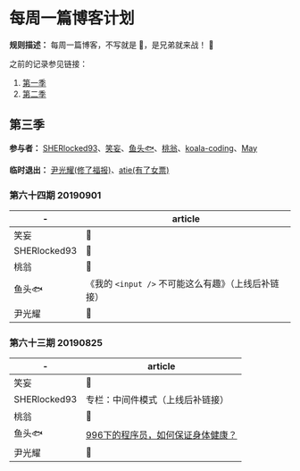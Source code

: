 # 每周一篇博客计划

**规则描述：** 每周一篇博客，不写就是 🐶，是兄弟就来战！ 🤪

之前的记录参见链接：
1. [第一季](https://github.com/so-much-to-learn/weekly-blog/blob/master/season-1.md)
2. [第二季](https://github.com/so-much-to-learn/weekly-blog/blob/master/season-2.md)

## 第三季

**参与者：** [SHERlocked93](https://github.com/SHERlocked93/blog)、[笑妄](https://juejin.im/user/57bd1bdfd342d3006bf76a52/posts)、[鱼头🐟](https://github.com/KRISACHAN)、[桃翁](https://github.com/crazylxr)、[koala\-coding](https://github.com/koala-coding)、[May](https://github.com/Q-Angelo)

**临时退出：** [尹光耀(修了福报)](https://juejin.im/user/57fd8810816dfa0056d0b504/posts)、[atie(有了女票)](https://segmentfault.com/blog/zhouatie)


### 第六十四期 20190901
|   -   |   article   |
| ----  |   ---- |
|   笑妄    |   🐶  |
|   SHERlocked93   |   🐶  |
|   桃翁   |   🐶   |
|   鱼头🐟   |   《我的 `<input />` 不可能这么有趣》（上线后补链接）   |
|   尹光耀  |   🐶   |


### 第六十三期 20190825
|   -   |   article   |
| ----  |   ---- |
|   笑妄    |   🐶  |
|   SHERlocked93   |   专栏：中间件模式（上线后补链接） |
|   桃翁   |   🐶   |
|   鱼头🐟   |   [996下的程序员，如何保证身体健康？](https://juejin.im/post/5d60f9be6fb9a06adb7fec4b)   |
|   尹光耀  |   🐶   |

